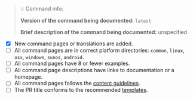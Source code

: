 <!--
Thank you for contributing!
Please fill in the following checklist, removing items that do not apply.
See also https://github.com/tldr-pages/tldr/blob/main/CONTRIBUTING.md
-->

> :bulb: Command info:
>
> **Version of the command being documented:** `latest`
>
> **Brief description of the command being documented:** unspecified
<!-- Replace `latest` with a concreete version when you know it exactly. -->

- [x] New command pages or translations are added. <!-- Uncheck if you modify Tl;Dr tooling such as CI. -->
- [ ] All command pages are in correct platform directories: `common`, `linux`, `osx`, `windows`, `sunos`, `android`. <!-- Check when you are sure in it. -->
- [ ] All command pages have 8 or fewer examples.
- [ ] All command page descriptions have links to documentation or a homepage.
- [ ] All command pages follows the [content guidelines](/tldr-pages/tldr/blob/main/CONTRIBUTING.md#guidelines). <!-- Check when you are sure in it. -->
- [ ] The PR title conforms to the recommended [templates](/tldr-pages/tldr/blob/main/CONTRIBUTING.md#commit-message). <!-- Check when you are sure in it. -->
